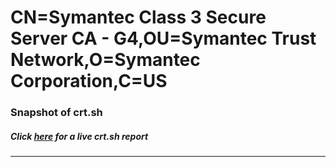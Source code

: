 # CN=Symantec Class 3 Secure Server CA - G4,OU=Symantec Trust Network,O=Symantec Corporation,C=US
### Snapshot of crt.sh
##### Click [here](https://crt.sh/?q=Serial_0328163F61607764FE88B6E6025293EA) for a live crt.sh report

---
